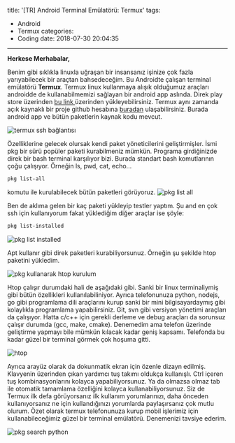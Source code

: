 title: '[TR] Android Terminal Emülatörü: Termux'
tags:
  - Android
  - Termux
categories:
  -  Coding
date: 2018-07-30 20:04:35
---

**Herkese Merhabalar,**

Benim gibi sıklıkla linuxla uğraşan bir insansanız işinize çok fazla yarıyabilecek bir araçtan bahsedeceğim. Bu Androidte çalışan terminal emülatörü **Termux**.  Termux linux kullanmaya alışık olduğumuz araçları androidde de kullanabilmemizi sağlayan bir android app aslında. Direk play store üzerinden [bu link ](https://play.google.com/store/apps/details?id=com.termux&hl=en) üzerinden yükleyebilirsiniz. Termux aynı zamanda açık kaynaklı bir proje github hesabına [buradan](https://github.com/termux) ulaşabilirsiniz. Burada android app ve bütün paketlerin kaynak kodu mevcut.

![termux ssh bağlantısı](/images/termux_ssh.jpg)

Özelliklerine gelecek olursak kendi paket yöneticilerini geliştirmişler. İsmi pkg bir sürü popüler paketi kurabilmeniz mümkün. Programa girdiğinizde direk bir bash terminal karşılıyor bizi. Burada standart bash komutlarının çoğu çalışıyor. Örneğin ls, pwd, cat, echo...

```sh
pkg list-all
```
komutu ile kurulabilecek bütün paketleri görüyoruz.
![pkg list all](/images/termux_listall.jpg)

Ben de aklıma gelen bir kaç paketi yükleyip testler yaptım. Şu and en çok ssh için kullanıyorum fakat yüklediğim diğer araçlar ise şöyle:
```sh
pkg list-installed
```
![pkg list installed](/images/termux_listinstalled.jpg)

Apt kullanır gibi direk paketleri kurabiliyorsunuz. Örneğin şu şekilde htop paketini yükledim.

![pkg kullanarak htop kurulum](/images/termux_installhtop.jpg)

Htop çalışır durumdaki hali de aşağıdaki gibi. Sanki bir linux terminaliymiş gibi bütün özellikleri kullanılabiliniyor. Ayrıca telefonunuza python, nodejs, go gibi programlama dili araçlarını kurup sanki bir mini bilgisayardaymış gibi kolaylıkla programlama yapabilirsiniz. Git, svn gibi versiyon yönetimi araçları da çalışıyor. Hatta c/c++ için gerekli derleme ve debug araçları da sorunsuz çalışır durumda (gcc, make, cmake). Denemedim ama telefon üzerinde geliştirme yapmayı bile mümkün kılacak kadar geniş kapsamı. Telefonda bu kadar güzel bir terminal görmek çok hoşuma gitti.

![htop](/images/termux_htop.jpg)

Ayrıca arayüz olarak da dokunmatik ekran için özenle dizayn edilmiş. Klavyenin üzerinden çıkan yardımcı tuş takımı oldukça kullanışlı. Ctrl içeren tuş kombinasyonlarını kolayca yapabiliyorsunuz. Ya da olmazsa olmaz tab ile otomatik tamamlama özelliğini kolayca kullanabiliyorsunuz. Siz de Termux ilk defa görüyorsanız ilk kullanım yorumlarınızı, daha önceden kullanıyorsanız ne için kullandığınızı yorumlarda paylaşırsanız çok mutlu olurum.
Özet olarak termux telefonunuza kurup mobil işlerimiz için kullanabileceğimiz güzel bir terminal emülatörü. Denemenizi tavsiye ederim.

![pkg search python](/images/termux_listpython.jpg)

